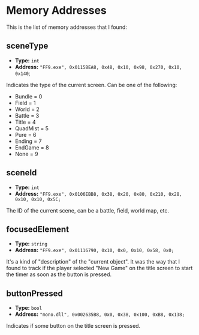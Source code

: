 # Memory Addresses

This is the list of memory addresses that I found:

## sceneType

- **Type:** `int`
- **Address:** `"FF9.exe", 0x0115BEA8, 0x48, 0x10, 0x98, 0x270, 0x10, 0x140`;

Indicates the type of the current screen. Can be one of the following:

- Bundle = 0
- Field = 1
- World = 2
- Battle = 3
- Title = 4
- QuadMist = 5
- Pure = 6
- Ending = 7
- EndGame = 8
- None = 9

## sceneId

- **Type:** `int`
- **Address:** `"FF9.exe", 0x0106EBB8, 0x38, 0x20, 0x80, 0x210, 0x28, 0x10, 0x10, 0x5C;`

The ID of the current scene, can be a battle, field, world map, etc.

## focusedElement

- **Type:** `string`
- **Address:** `"FF9.exe", 0x01116790, 0x10, 0x0, 0x10, 0x58, 0x0;`

It's a kind of "description" of the "current object". It was the way that I found to track if the player selected "New Game" on the title screen to start the timer as soon as the button is pressed.

## buttonPressed

- **Type:** `bool`
- **Address:** `"mono.dll", 0x002635B8, 0x0, 0x38, 0x100, 0xB8, 0x138;`

Indicates if some button on the title screen is pressed.
